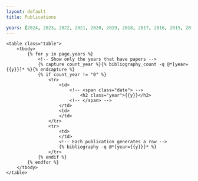 ```yaml
---
layout: default
title: Publications

years: [2024, 2023, 2022, 2021, 2020, 2019, 2018, 2017, 2016, 2015, 2014, 2013, 2012, 2011, 2010]
---
```


<!-- <a href="{{ site.base }}/bib/papers.bib" download>Download BibTeX.</a> -->

<!--**To see the complete list of publications please click [this link](https://dsv.su.se/en/research/research-areas/datascience/results){:target="_blank"}.** -->

<div class="publications container  mt-3">

    <table class="table">
        <tbody>
            {% for y in page.years %}
                <!-- Show only the years that have papers -->
                {% capture count_year %}{% bibliography_count -q @*[year={{y}}]* %}{% endcapture %}
                {% if count_year != "0" %}
                    <tr>
                        <td>
                            <!-- <span class="date"> -->
                                <h2 class="year">{{y}}</h2>
                            <!-- </span> -->
                        </td>
                        <td>
                        </td>
                    </tr>
                    <tr>
                        <td>
                        </td>
                        <!-- Each publication generates a row -->
                        {% bibliography -q @*[year={{y}}]* %}
                    </tr>
                {% endif %}
            {% endfor %}
        </tbody>
    </table>
</div>
